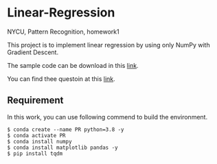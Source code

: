 # Linear-Regression
NYCU, Pattern Recognition, homework1 

This project is to implement linear regression by using only NumPy with Gradient Descent.

The sample code can be download in this [link](https://github.com/NCTU-VRDL/CS_AT0828/tree/main/HW1).

You can find thee questoin at this [link](https://docs.google.com/document/d/1h2yOmAaO1Q932Xl4r2KmDTTHFbw0Nz6DtGSBorJS_Fw/edit).

## Requirement

In this work, you can use following commend to build the environment.

```bash=
$ conda create --name PR python=3.8 -y
$ conda activate PR
$ conda install numpy
$ conda install matplotlib pandas -y
$ pip install tqdm
```
